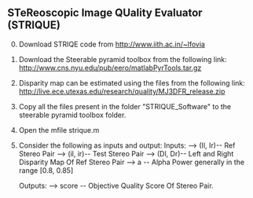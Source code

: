 ## STeReoscopic Image QUality Evaluator (STRIQUE) 
0)  Download STRIQE code from http://www.iith.ac.in/~lfovia

1)	Download the Steerable pyramid toolbox from the following link:  
        http://www.cns.nyu.edu/pub/eero/matlabPyrTools.tar.gz 

2)	Disparity map can be estimated using the files from the following link:
        http://live.ece.utexas.edu/research/quality/MJ3DFR_release.zip 

3)	Copy all the files present in the folder "STRIQUE_Software" to the steerable pyramid toolbox folder.

4)	Open the mfile strique.m

5)	Consider the following as inputs and output:
	Inputs:
	--> (Il, Ir)-- Ref Stereo Pair 
	--> (il, ir)-- Test Stereo Pair
	--> (Dl, Dr)-- Left and Right Disparity Map Of Ref Stereo Pair
	-->    a    -- Alpha Power generally in the range [0.8, 0.85]
     
     Outputs:
	-->  score   -- Objective Quality Score Of Stereo Pair.
